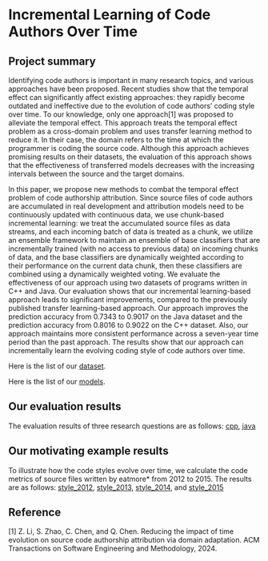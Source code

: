 # Incremental Learning of Code Authors Over Time
## Project summary

Identifying code authors is important in many research topics, and various approaches have been proposed. Recent studies show that the temporal effect can significantly affect existing approaches: they rapidly become outdated and ineffective due to the evolution of code authors’ coding style over time. To our knowledge, only one approach[1] was proposed to alleviate the temporal effect. This approach treats the temporal effect problem as a cross-domain problem and uses transfer learning method to reduce it. In their case, the domain refers to the time at which the programmer is coding the source code. Although this approach achieves promising results on their datasets, the evaluation of this approach shows that the effectiveness of transferred models decreases with the increasing intervals between the source and the target domains.

In this paper, we propose new methods to combat the temporal effect problem of code authorship attribution. Since source files of code authors are accumulated in real development and attribution models need to be continuously updated with continuous data, we use chunk-based incremental learning: we treat the accumulated source files as data streams, and each incoming batch of data is treated as a chunk, we utilize an ensemble framework to maintain an ensemble of base classifiers that are incrementally trained (with no access to previous data) on incoming chunks of data, and the base classifiers are dynamically weighted according to their performance on the current data chunk, then these classifiers are combined using a dynamically weighted voting. We evaluate the effectiveness of our approach using two datasets of programs written in C++ and Java. Our evaluation shows that our incremental learning-based approach leads to significant improvements, compared to the previously published transfer learning-based approach. Our approach improves the prediction accuracy from 0.7343 to 0.9017 on the Java dataset and the prediction accuracy from 0.8016 to 0.9022 on the C++ dataset. Also, our approach maintains more consistent performance across a seven-year time period than the past approach. The results show that our approach can incrementally learn the evolving coding style of code authors over time.

Here is the list of our [dataset](https://github.com/gongsiyi/authorship).

Here is the list of our [models](https://github.com/gongsiyi/authorship).

## Our evaluation results

The evaluation results of three research questions are as follows: 
[cpp](https://github.com/gongsiyi/authorship/blob/main/cpp.xlsx), [java](https://github.com/gongsiyi/authorship/blob/main/java.xlsx)

## Our motivating example results

To illustrate how the code styles evolve over time, we calculate the code metrics of source files written by eatmore* from 2012 to 2015. The results are as follows: 
[style_2012](https://github.com/gongsiyi/authorship/blob/main/style_2012.xlsx), [style_2013](https://github.com/gongsiyi/authorship/blob/main/style_2013.xlsx), [style_2014](https://github.com/gongsiyi/authorship/blob/main/style_2014.xlsx), and [style_2015](https://github.com/gongsiyi/authorship/blob/main/style_2015.xlsx)

## Reference
[1] Z. Li, S. Zhao, C. Chen, and Q. Chen. Reducing the impact of time evolution on source code authorship attribution via domain adaptation. ACM Transactions on Software Engineering and Methodology, 2024.
